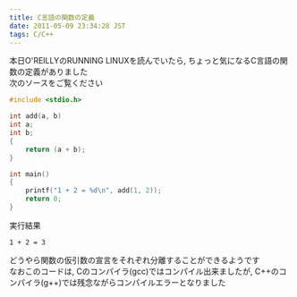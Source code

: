 ```yaml
---
title: C言語の関数の定義
date: 2011-05-09 23:34:28 JST
tags: C/C++
---
```


本日O'REILLYのRUNNING LINUXを読んでいたら, ちょっと気になるC言語の関数の定義がありました  
次のソースをご覧ください

```c
#include <stdio.h>

int add(a, b)
int a;
int b;
{
	return (a + b);
}

int main()
{
	printf("1 + 2 = %d\n", add(1, 2));
	return 0;
}
```

実行結果

```
1 + 2 = 3
```

どうやら関数の仮引数の宣言をそれぞれ分離することができるようです  
なおこのコードは, Cのコンパイラ(gcc)ではコンパイル出来ましたが, C++のコンパイラ(g++)では残念ながらコンパイルエラーとなりました

